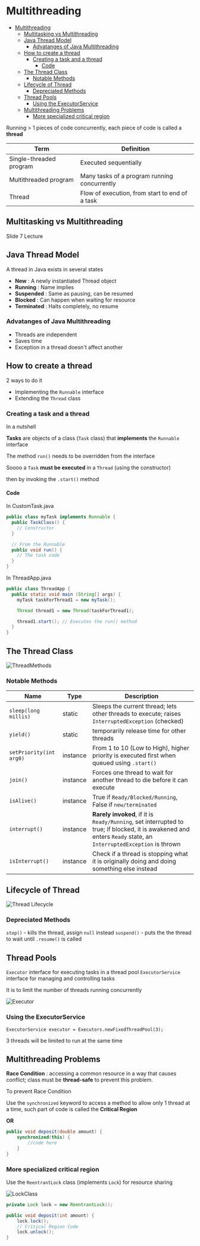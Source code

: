 # Multithreading

- [Multithreading](#multithreading)
  - [Multitasking vs Multithreading](#multitasking-vs-multithreading)
  - [Java Thread Model](#java-thread-model)
    - [Advatanges of Java Multithreading](#advatanges-of-java-multithreading)
  - [How to create a thread](#how-to-create-a-thread)
    - [Creating a task and a thread](#creating-a-task-and-a-thread)
      - [Code](#code)
  - [The Thread Class](#the-thread-class)
    - [Notable Methods](#notable-methods)
  - [Lifecycle of Thread](#lifecycle-of-thread)
    - [Depreciated Methods](#depreciated-methods)
  - [Thread Pools](#thread-pools)
    - [Using the ExecutorService](#using-the-executorservice)
  - [Multithreading Problems](#multithreading-problems)
    - [More specialized critical region](#more-specialized-critical-region)

Running > 1 pieces of code concurrently, each piece of code is called a **thread**

| Term                    | Definition                                     |
| ----------------------- | ---------------------------------------------- |
| Single-threaded program | Executed sequentially                          |
| Multithreaded program   | Many tasks of a program running concurrently   |
| Thread                  | Flow of execution, from start to end of a task |

## Multitasking vs Multithreading

Slide 7 Lecture

## Java Thread Model

A thread in Java exists in several states

- **New** : A newly instantiated Thread object
- **Running** : Name implies
- **Suspended** : Same as pausing, can be resumed
- **Blocked** : Can happen when waiting for resource
- **Terminated** : Halts completely, no resume

### Advatanges of Java Multithreading

- Threads are independent
- Saves time
- Exception in a thread doesn't affect another

## How to create a thread

2 ways to do it

- Implementing the `Runnable` interface
- Extending the `Thread` class

### Creating a task and a thread

In a nutshell

**Tasks** are objects of a class (`Task` class) that **implements** the `Runnable` interface

The method `run()` needs to be overridden from the interface

Soooo a `Task` **must be executed** in a `Thread` (using the constructor)

then by invoking the `.start()` method

#### Code

In CustomTask.java

```java
public class myTask implements Runnable {
  public TaskClass() {
    // Constructor
  }

  // From the Runnable
  public void run() {
    // The task code
  }
}
```

In ThreadApp.java

```java
public class ThreadApp {
  public static void main (String[] args) {
    myTask taskForThread1 = new myTask();

    Thread thread1 = new Thread(taskForThread1);

    thread1.start(); // Executes the run() method
  }
}
```

## The Thread Class

![ThreadMethods](Image/Thread%20Class.jpg)

### Notable Methods

| Name                    | Type     | Description                                                                                                                                                     |
| ----------------------- | -------- | --------------------------------------------------------------------------------------------------------------------------------------------------------------- |
| `sleep(long millis)`    | static   | Sleeps the current thread; lets other threads to execute; raises `InterruptedException` (checked)                                                               |
| `yield()`               | static   | temporarily release time for other threads                                                                                                                      |
| `setPriority(int arg0)` | instance | From 1 to 10 (Low to High), higher priority is executed first when queued using `.start()`                                                                      |
| `join()`                | instance | Forces one thread to wait for another thread to die before it can execute                                                                                       |
| `isAlive()`             | instance | True if `Ready/Blocked/Running`, False if `new/terminated`                                                                                                      |
| `interrupt()`           | instance | **Rarely invoked**, if it is `Ready/Running`, set interrupted to true; if blocked, it is awakened and enters `Ready` state, an `InterruptedException` is thrown |
|`isInterrupt()`|instance| Check if a thread is stopping what it is originally doing and doing something else instead

## Lifecycle of Thread

![Thread Lifecycle](Image/ThreadCycle.jpg)

### Depreciated Methods

`stop()` - kills the thread, assign `null` instead
`suspend()` - puts the the thread to wait until `.resume()` is called

## Thread Pools

`Executor` interface for executing tasks in a thread pool
`ExecutorService` interface for managing and controlling tasks

It is to limit the number of threads running concurrently

![Executor](Image/Executor.jpg)

### Using the ExecutorService

`ExecutorService executor = Executors.newFixedThreadPool(3);`

3 threads will be limited to run at the same time

## Multithreading Problems

**Race Condition** : accessing a common resource in a way that causes conflict; class must be **thread-safe** to prevent this problem.

To prevent Race Condition

Use the `synchronized` keyword to access a method to allow only 1 thread at a time, such part of code is called the **Critical Region**

**OR**

```java
public void deposit(double amount) {
    synchronized(this) {
        //code here
    }
}
```

### More specialized critical region

Use the `ReentrantLock` class (implements `Lock`) for resource sharing

![LockClass](Image/Lock.jpg)

```java
private Lock lock = new ReentrantLock();

public void deposit(int amount) {
    lock.lock();
    // Critical Region Code
    lock.unlock();
}
```
